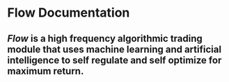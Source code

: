 # **Flow Documentation** #

## *Flow* is a high frequency algorithmic trading module that uses machine learning and artificial intelligence to self regulate and self optimize for maximum return. ##